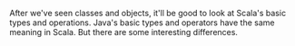 After we've seen classes and objects, it'll be good to look at Scala's basic types and operations. Java's basic types and operators have the same meaning in Scala.
But there are some interesting differences.